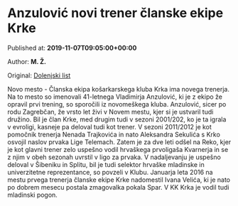 
# Anzulović novi trener članske ekipe Krke

Published at: **2019-11-07T09:05:00+00:00**

Author: **M. Ž.**

Original: [Dolenjski list](https://www.dolenjskilist.si/2019/11/07/228269/novice/novice_splosno/Anzulovic_novi_trener_clanske_ekipe_Krke/)

Novo mesto - Članska ekipa košarkarskega kluba Krka ima novega trenerja. Na to mesto so imenovali 41-letnega Vladimirja Anzulović, ki je z ekipo že opravil prvi trening, so sporočili iz novomeškega kluba.
Anzulović, sicer po rodu Zagrebčan, že vrsto let živi v Novem mestu, kjer si je ustvaril tudi družino. Bil je član Krke, med drugim tudi v sezoni 2001/202, ko je ta igrala v evroligi, kasneje pa deloval tudi kot trener. V sezoni 2011/2012 je kot pomočnik trenerja Nenada Trajkovića in nato Aleksandra Sekulića s Krko osvojil naslov prvaka Lige Telemach.
Zatem je za dve leti odšel na Reko, kjer je kot glavni trener zelo uspešno vodil hrvaškega prvoligaša Kvarnerja in se z njim v obeh sezonah uvrstil v ligo za prvaka. V nadaljevanju je uspešno deloval v Šibeniku in Splitu, bil je tudi selektor hrvaške mladinske in univerzitetne reprezentance, so povzeli v Klubu.
Januarja leta 2016 na mestu prvega trenerja članske ekipe Krke nadomestil Ivana Velića, ki je nato po dobrem mesecu postala zmagovalka pokala Spar. V KK Krka je vodil tudi mladinski pogon.
